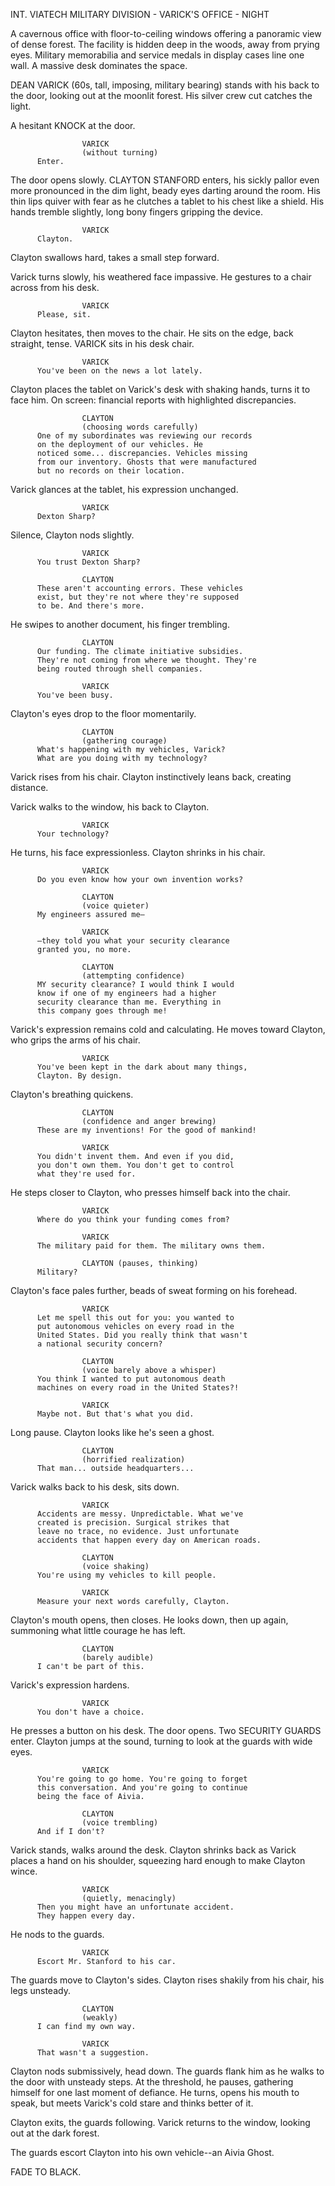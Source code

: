 INT. VIATECH MILITARY DIVISION - VARICK'S OFFICE - NIGHT

A cavernous office with floor-to-ceiling windows offering a panoramic view 
of dense forest. The facility is hidden deep in the woods, away from prying 
eyes. Military memorabilia and service medals in display cases line one wall. 
A massive desk dominates the space.

DEAN VARICK (60s, tall, imposing, military bearing) stands with his back to 
the door, looking out at the moonlit forest. His silver crew cut catches the light.

A hesitant KNOCK at the door.

                    VARICK
                    (without turning)
          Enter.

The door opens slowly. CLAYTON STANFORD enters, his sickly pallor even more 
pronounced in the dim light, beady eyes darting around the room. His thin lips 
quiver with fear as he clutches a tablet to his chest like a shield. His hands 
tremble slightly, long bony fingers gripping the device.

                    VARICK
          Clayton.

Clayton swallows hard, takes a small step forward.

Varick turns slowly, his weathered face impassive. He gestures to a chair 
across from his desk.

                    VARICK
          Please, sit.

Clayton hesitates, then moves to the chair. He sits on the edge, back straight, 
tense. VARICK sits in his desk chair.

                    VARICK
          You've been on the news a lot lately.

Clayton places the tablet on Varick's desk with shaking hands, turns it to face 
him. On screen: financial reports with highlighted discrepancies.

                    CLAYTON
                    (choosing words carefully)
          One of my subordinates was reviewing our records
          on the deployment of our vehicles. He 
          noticed some... discrepancies. Vehicles missing 
          from our inventory. Ghosts that were manufactured 
          but no records on their location.

Varick glances at the tablet, his expression unchanged.

                    VARICK
          Dexton Sharp?

Silence, Clayton nods slightly.

                    VARICK
          You trust Dexton Sharp?

                    CLAYTON
          These aren't accounting errors. These vehicles 
          exist, but they're not where they're supposed 
          to be. And there's more.

He swipes to another document, his finger trembling.

                    CLAYTON
          Our funding. The climate initiative subsidies. 
          They're not coming from where we thought. They're 
          being routed through shell companies.

                    VARICK
          You've been busy.

Clayton's eyes drop to the floor momentarily.

                    CLAYTON
                    (gathering courage)
          What's happening with my vehicles, Varick? 
          What are you doing with my technology?

Varick rises from his chair. Clayton instinctively leans back, creating distance.

Varick walks to the window, his back to Clayton.

                    VARICK
          Your technology?

He turns, his face expressionless. Clayton shrinks in his chair.

                    VARICK
          Do you even know how your own invention works?

                    CLAYTON
                    (voice quieter)
          My engineers assured me—

                    VARICK
          —they told you what your security clearance 
          granted you, no more.

                    CLAYTON
                    (attempting confidence)
          MY security clearance? I would think I would 
          know if one of my engineers had a higher 
          security clearance than me. Everything in 
          this company goes through me!

Varick's expression remains cold and calculating. He moves toward Clayton, 
who grips the arms of his chair.

                    VARICK
          You've been kept in the dark about many things, 
          Clayton. By design.

Clayton's breathing quickens.

                    CLAYTON
                    (confidence and anger brewing)
          These are my inventions! For the good of mankind!

                    VARICK
          You didn't invent them. And even if you did, 
          you don't own them. You don't get to control 
          what they're used for.

He steps closer to Clayton, who presses himself back into the chair.

                    VARICK
          Where do you think your funding comes from?

                    VARICK
          The military paid for them. The military owns them.

                    CLAYTON (pauses, thinking)
          Military?          


Clayton's face pales further, beads of sweat forming on his forehead.

                    VARICK
          Let me spell this out for you: you wanted to 
          put autonomous vehicles on every road in the 
          United States. Did you really think that wasn't 
          a national security concern?

                    CLAYTON
                    (voice barely above a whisper)
          You think I wanted to put autonomous death 
          machines on every road in the United States?!

                    VARICK
          Maybe not. But that's what you did.

Long pause. Clayton looks like he's seen a ghost.

                    CLAYTON
                    (horrified realization)
          That man... outside headquarters...

Varick walks back to his desk, sits down.

                    VARICK
          Accidents are messy. Unpredictable. What we've 
          created is precision. Surgical strikes that 
          leave no trace, no evidence. Just unfortunate 
          accidents that happen every day on American roads.

                    CLAYTON
                    (voice shaking)
          You're using my vehicles to kill people.

                    VARICK
          Measure your next words carefully, Clayton.

Clayton's mouth opens, then closes. He looks down, then up again, summoning 
what little courage he has left.

                    CLAYTON
                    (barely audible)
          I can't be part of this.

Varick's expression hardens.

                    VARICK
          You don't have a choice.

He presses a button on his desk. The door opens. Two SECURITY GUARDS enter.
Clayton jumps at the sound, turning to look at the guards with wide eyes.

                    VARICK
          You're going to go home. You're going to forget 
          this conversation. And you're going to continue 
          being the face of Aivia.

                    CLAYTON
                    (voice trembling)
          And if I don't?

Varick stands, walks around the desk. Clayton shrinks back as Varick places 
a hand on his shoulder, squeezing hard enough to make Clayton wince.

                    VARICK
                    (quietly, menacingly)
          Then you might have an unfortunate accident. 
          They happen every day.

He nods to the guards.

                    VARICK
          Escort Mr. Stanford to his car.

The guards move to Clayton's sides. Clayton rises shakily from his chair, 
his legs unsteady.

                    CLAYTON
                    (weakly)
          I can find my own way.

                    VARICK
          That wasn't a suggestion.

Clayton nods submissively, head down. The guards flank him as he walks to 
the door with unsteady steps. At the threshold, he pauses, gathering himself 
for one last moment of defiance. He turns, opens his mouth to speak, but 
meets Varick's cold stare and thinks better of it.

Clayton exits, the guards following. Varick returns to the window, looking 
out at the dark forest.

The guards escort Clayton into his own vehicle--an Aivia Ghost.

FADE TO BLACK.
